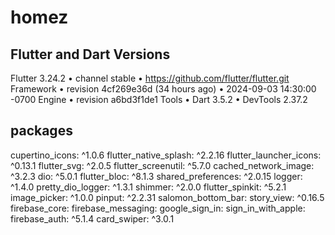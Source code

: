 # homez
## Flutter and Dart Versions
Flutter 3.24.2 • channel stable • https://github.com/flutter/flutter.git
Framework • revision 4cf269e36d (34 hours ago) • 2024-09-03 14:30:00 -0700
Engine • revision a6bd3f1de1
Tools • Dart 3.5.2 • DevTools 2.37.2
## packages 
  cupertino_icons: ^1.0.6
  flutter_native_splash: ^2.2.16
  flutter_launcher_icons: ^0.13.1
  flutter_svg: ^2.0.5
  flutter_screenutil: ^5.7.0
  cached_network_image: ^3.2.3
  dio: ^5.0.1
  flutter_bloc: ^8.1.3
  shared_preferences: ^2.0.15
  logger: ^1.4.0
  pretty_dio_logger: ^1.3.1
  shimmer: ^2.0.0
  flutter_spinkit: ^5.2.1
  image_picker: ^1.0.0
  pinput: ^2.2.31
  salomon_bottom_bar:
  story_view: ^0.16.5
  firebase_core:
  firebase_messaging:
  google_sign_in:
  sign_in_with_apple:
  firebase_auth: ^5.1.4
  card_swiper: ^3.0.1
